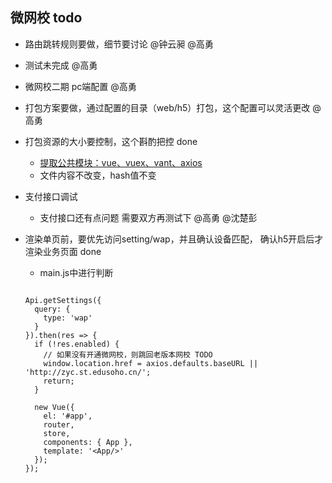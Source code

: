 ## 微网校 todo

- 路由跳转规则要做，细节要讨论  @钟云昶 @高勇
- 测试未完成 @高勇
- 微网校二期 pc端配置 @高勇
- 打包方案要做，通过配置的目录（web/h5）打包，这个配置可以灵活更改 @高勇
- 打包资源的大小要控制，这个斟酌把控 done 
	- [提取公共模块：vue、vuex、vant、axios](/build/webpack.prod.conf.js)
	- 文件内容不改变，hash值不变
- 支付接口调试
	- 支付接口还有点问题 需要双方再测试下 @高勇 @沈楚彭
- 渲染单页前，要优先访问setting/wap，并且确认设备匹配， 确认h5开启后才渲染业务页面 done
	- main.js中进行判断
	
	``` 
	
	Api.getSettings({
	  query: {
	    type: 'wap'
	  }
	}).then(res => {
	  if (!res.enabled) {
	    // 如果没有开通微网校，则跳回老版本网校 TODO
	    window.location.href = axios.defaults.baseURL || 'http://zyc.st.edusoho.cn/';
	    return;
	  }
	
	  new Vue({
	    el: '#app',
	    router,
	    store,
	    components: { App },
	    template: '<App/>'
	  });
	});
	``` 


